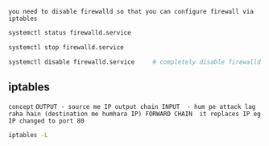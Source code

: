 `you need to disable firewalld so that you can configure firewall via iptables`
```bash
systemctl status firewalld.service    
```
```bash
systemctl stop firewalld.service    
```
```bash 
systemctl disable firewalld.service     # completely disable firewalld
```
## iptables

`concept`
`OUTPUT - source me IP output chain
 INPUT  - hum pe attack lag raha hain (destination me humhara IP)
 FORWARD CHAIN  it replaces IP eg IP changed to port 80`

```sh
iptables -L
```
